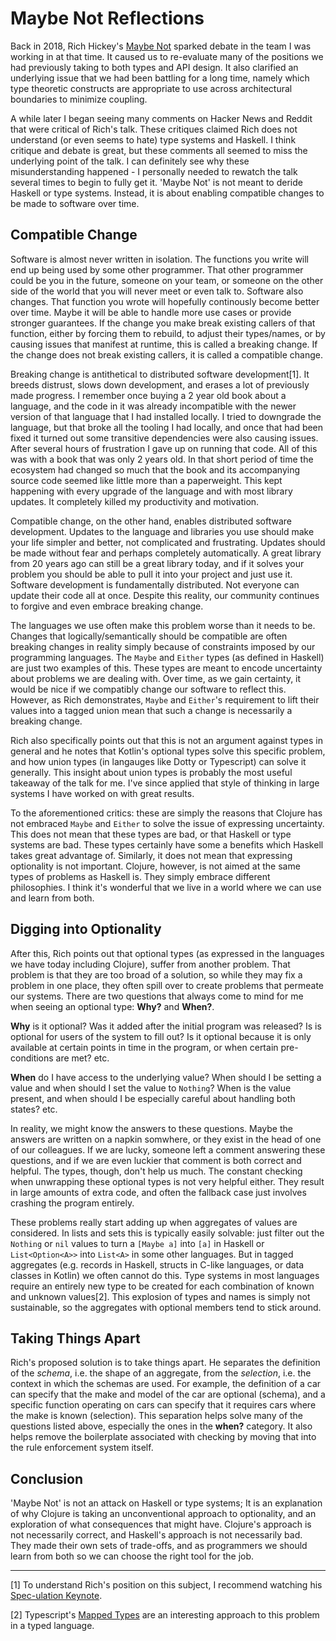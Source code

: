 # Maybe Not Reflections
Back in 2018, Rich Hickey's [Maybe Not](https://www.youtube.com/watch?v=YR5WdGrpoug) sparked debate in the team I was working in at that time. It caused us to re-evaluate many of the positions we had previously taking to both types and API design. It also clarified an underlying issue that we had been battling for a long time, namely which type theoretic constructs are appropriate to use across architectural boundaries to minimize coupling.

A while later I began seeing many comments on Hacker News and Reddit that were critical of Rich's talk. These critiques claimed Rich does not understand (or even seems to hate) type systems and Haskell. I think critique and debate is great, but these comments all seemed to miss the underlying point of the talk. I can definitely see why these misunderstanding happened - I personally needed to rewatch the talk several times to begin to fully get it. 'Maybe Not' is not meant to deride Haskell or type systems. Instead, it is about enabling compatible changes to be made to software over time.

## Compatible Change
Software is almost never written in isolation. The functions you write will end up being used by some other programmer. That other programmer could be you in the future, someone on your team, or someone on the other side of the world that you will never meet or even talk to. Software also changes. That function you wrote will hopefully continously become better over time. Maybe it will be able to handle more use cases or provide stronger guarantees. If the change you make break existing callers of that function, either by forcing them to rebuild, to adjust their types/names, or by causing issues that manifest at runtime, this is called a breaking change. If the change does not break existing callers, it is called a compatible change.

Breaking change is antithetical to distributed software development[1]. It breeds distrust, slows down development, and erases a lot of previously made progress. I remember once buying a 2 year old book about a language, and the code in it was already incompatible with the newer version of that language that I had installed locally. I tried to downgrade the language, but that broke all the tooling I had locally, and once that had been fixed it turned out some transitive dependencies were also causing issues. After several hours of frustration I gave up on running that code. All of this was with a book that was only 2 years old. In that short period of time the ecosystem had changed so much that the book and its accompanying source code seemed like little more than a paperweight. This kept happening with every upgrade of the language and with most library updates. It completely killed my productivity and motivation.

Compatible change, on the other hand, enables distributed software development. Updates to the language and libraries you use should make your life simpler and better, not complicated and frustrating. Updates should be made without fear and perhaps completely automatically. A great library from 20 years ago can still be a great library today, and if it solves your problem you should be able to pull it into your project and just use it. Software development is fundamentally distributed. Not everyone can update their code all at once. Despite this reality, our community continues to forgive and even embrace breaking change.

The languages we use often make this problem worse than it needs to be. Changes that logically/semantically should be compatible are often breaking changes in reality simply because of constraints imposed by our programming languages. The `Maybe` and `Either` types (as defined in Haskell) are just two examples of this. These types are meant to encode uncertainty about problems we are dealing with. Over time, as we gain certainty, it would be nice if we compatibly change our software to reflect this. However, as Rich demonstrates, `Maybe` and `Either`'s requirement to lift their values into a tagged union mean that such a change is necessarily a breaking change.

Rich also specifically points out that this is not an argument against types in general and he notes that Kotlin's optional types solve this specific problem, and how union types (in langauges like Dotty or Typescript) can solve it generally. This insight about union types is probably the most useful takeaway of the talk for me. I've since applied that style of thinking in large systems I have worked on with great results. 

To the aforementioned critics: these are simply the reasons that Clojure has not embraced `Maybe` and `Either` to solve the issue of expressing uncertainty. This does not mean that these types are bad, or that Haskell or type systems are bad. These types certainly have some a benefits which Haskell takes great advantage of.  Similarly, it does not mean that expressing optionality is not important. Clojure, however, is not aimed at the same types of problems as Haskell is. They simply embrace different philosophies. I think it's wonderful that we live in a world where we can use and learn from both.

## Digging into Optionality
After this, Rich points out that optional types (as expressed in the languages we have today including Clojure), suffer from another problem. That problem is that they are too broad of a solution, so while they may fix a problem in one place, they often spill over to create problems that permeate our systems. There are two questions that always come to mind for me when seeing an optional type: **Why?** and **When?**.

**Why** is it optional? Was it added after the initial program was released? Is is optional for users of the system to fill out? Is it optional because it is only available at certain points in time in the program, or when certain pre-conditions are met? etc.

**When** do I have access to the underlying value? When should I be setting a value and when should I set the value to `Nothing`? When is the value present, and when should I be especially careful about handling both states? etc.

In reality, we might know the answers to these questions. Maybe the answers are written on a napkin somwhere, or they exist in the head of one of our colleagues. If we are lucky, someone left a comment answering these questions, and if we are even luckier that comment is both correct and helpful. The types, though, don't help us much. The constant checking when unwrapping these optional types is not very helpful either. They result in large amounts of extra code, and often the fallback case just involves crashing the program entirely.

These problems really start adding up when aggregates of values are considered. In lists and sets this is typically easily solvable: just filter out the `Nothing` or `nil` values to turn a `[Maybe a]` into `[a]` in Haskell or `List<Option<A>>` into `List<A>` in some other languages. But in tagged aggregates (e.g. records in Haskell, structs in C-like languages, or data classes in Kotlin) we often cannot do this. Type systems in most languages require an entirely new type to be created for each combination of known and unknown values[2]. This explosion of types and names is simply not sustainable, so the aggregates with optional members tend to stick around.

## Taking Things Apart
Rich's proposed solution is to take things apart. He separates the definition of the *schema*, i.e. the shape of an aggregate, from the *selection*, i.e. the context in which the schemas are used. For example, the definition of a car can specify that the make and model of the car are optional (schema), and a specific function operating on cars can specify that it requires cars where the make is known (selection). This separation helps solve many of the questions listed above, especially the ones in the **when?** category. It also helps remove the boilerplate associated with checking by moving that into the rule enforcement system itself.

## Conclusion

'Maybe Not' is not an attack on Haskell or type systems; It is an explanation of why Clojure is taking an unconventional approach to optionality, and an exploration of what consequences that might have. Clojure's approach is not necessarily correct, and Haskell's approach is not necessarily bad. They made their own sets of trade-offs, and as programmers we should learn from both so we can choose the right tool for the job.

---------------------------------------------------------

[1] To understand Rich's position on this subject, I recommend watching his [Spec-ulation Keynote](https://www.youtube.com/watch?v=oyLBGkS5ICk). 

[2] Typescript's [Mapped Types](https://www.typescriptlang.org/docs/handbook/advanced-types.html#mapped-types) are an interesting approach to this problem in a typed language.
